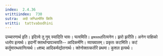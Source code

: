 ```yaml
---
index:  2.4.36
vrittiindex:  730
sutra:  अदो जग्धिर्ल्यप्ति किति
vritti:  tattvabodhini 
---
```


उच्चारणार्थ इति। इदित्त्वे तु नुम् स्यादिति भावः। घत्वमिति। `झषस्तथो`रित्यनेन। झरो झरीति। अनेन पाक्षिको धलोप इत्यर्थः। इदानीं क्तार्थान्प्रपञ्चयति-- आदिकर्मणि। व्याख्यातम्। प्रकृतः कटमिति। कटं कर्तुमारब्धवानित्यर्थः। `प्र`शब्द आदिकर्मद्योतनार्थः। क्तेनोक्तत्कर्तरि प्रथमा। कुशल इत्यर्थः। 

